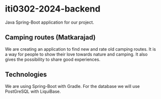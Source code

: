 # iti0302-2024-backend

Java Spring-Boot application for our project.

## Camping routes (Matkarajad)
We are creating an application to find new and rate old camping routes.
It is a way for people to show their love towards nature and camping.
It also gives the possibility to share good experiences.

## Technologies
We are using Spring-Boot with Gradle. For the database we will use PostGreSQL with LiquiBase.